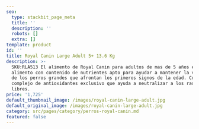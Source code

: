 ```yaml
---
seo:
  type: stackbit_page_meta
  title: ''
  description: ''
  robots: []
  extra: []
template: product
id: ''
title: Royal Canin Large Adult 5+ 13.6 Kg
description: >-
  SKU:RLA513 El alimento de Royal Canin para adultos de mas de 5 años es un
  alimento con contenido de nutrientes apto para ayudar a mantener la vitalidad
  de los perros grandes que afrontan los primeros signos de la edad. Contiene un
  complejo de antioxidantes exclusivo que ayuda a neutralizar a los radicales
  libres.
price: '1,725'
default_thumbnail_image: /images/royal-canin-large-adult.jpg
default_original_image: /images/royal-canin-large-adult.jpg
category: src/pages/category/perros-royal-canin.md
featured: false
---
```

